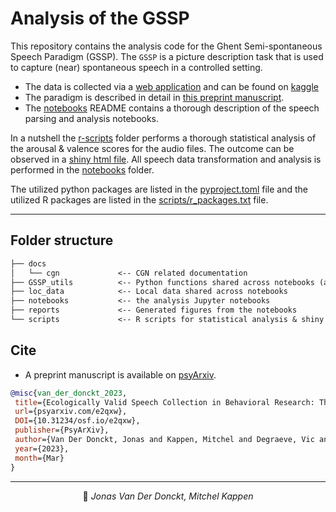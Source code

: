 # Analysis of the GSSP

This repository contains the analysis code for the Ghent Semi-spontaneous Speech Paradigm (GSSP).
The `GSSP` is a picture description task that is used to capture (near) spontaneous speech in a controlled setting.

- The data is collected via a [web application](https://github.com/predict-idlab/gssp_web_app) and can be found on [kaggle](https://www.kaggle.com/datasets/jonvdrdo/gssp-web-app-data)
- The paradigm is described in detail in [this preprint manuscript](https://psyarxiv.com/e2qxw).
- The [notebooks](notebooks/README.md) README contains a thorough description of the speech parsing and analysis notebooks.


In a nutshell the [r-scripts](scripts/) folder performs a thorough statistical analysis of the arousal & valence scores for the audio files.
The outcome can be observed in a [shiny html file](scripts/1.2_FactorAnalysis.pdf).
All speech data transformation and analysis is performed in the [notebooks](notebooks/README.md) folder.

The utilized python packages are listed in the [pyproject.toml](pyproject.toml) file and the utilized R packages are listed in the [scripts/r_packages.txt](scripts/r_packages.txt) file.

---
## Folder structure

```txt
├── docs
│   └── cgn             <-- CGN related documentation
├── GSSP_utils          <-- Python functions shared across notebooks (and CGN parsing)
├── loc_data            <-- Local data shared across notebooks
├── notebooks           <-- the analysis Jupyter notebooks
├── reports             <-- Generated figures from the notebooks
└── scripts             <-- R scripts for statistical analysis & shiny app
```
## Cite

- A preprint manuscript is available on [psyArxiv](https://psyarxiv.com/e2qxw/).

```bibtex
@misc{van_der_donckt_2023,
 title={Ecologically Valid Speech Collection in Behavioral Research: The Ghent Semi-spontaneous Speech Paradigm (GSSP)},
 url={psyarxiv.com/e2qxw},
 DOI={10.31234/osf.io/e2qxw},
 publisher={PsyArXiv},
 author={Van Der Donckt, Jonas and Kappen, Mitchel and Degraeve, Vic and Demuynck, Kris and Vanderhasselt, Marie Anne and Van Hoecke, Sofie},
 year={2023},
 month={Mar}
}
```

---

<p align="center">
👤 <i>Jonas Van Der Donckt, Mitchel Kappen</i>
</p>
